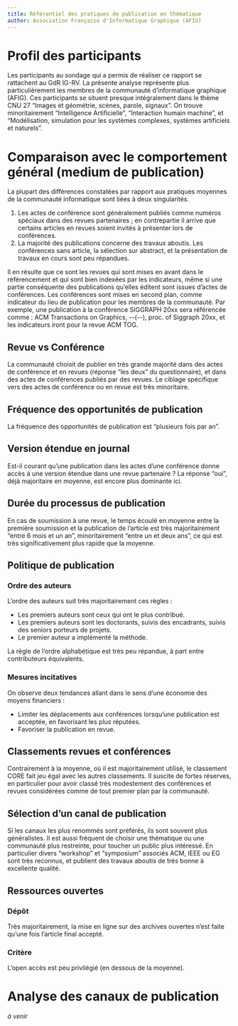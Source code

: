 ```yaml
---
title: Référentiel des pratiques de publication en thématique
author: Association Française d'Informatique Graphique (AFIG)
---
```


# Profil des participants
Les participants au sondage qui a permis de réaliser ce rapport se rattachent au GdR IG-RV. La présente analyse représente plus particulièrement les membres de la communauté d’informatique graphique (AFIG). Ces participants se situent presque intégralement dans le thème CNU 27 “Images et géométrie, scènes, parole, signaux”. On trouve minoritairement “Intelligence Artificielle”, “Interaction humain machine”, et “Modélisation, simulation pour les systèmes complexes, systèmes artificiels et naturels”.

# Comparaison avec le comportement général (medium de publication) 
La plupart des différences constatées par rapport aux pratiques moyennes de la communauté informatique sont liées à deux singularités. 

1. Les actes de conférence sont généralement publiés comme numéros spéciaux dans des revues partenaires ; en contrepartie il arrive que certains articles en revues soient invités à présenter lors de conférences. 
2. La majorité des publications concerne des travaux aboutis. Les conférences sans article, la sélection sur abstract, et la présentation de travaux en cours sont peu répandues.

Il en résulte que ce sont les revues qui sont mises en avant dans le référencement et qui sont bien indexées par les indicateurs, même si une partie conséquente des publications qu’elles éditent sont issues d’actes de conférences. Les conférences sont mises en second plan, comme indicateur du lieu de publication pour les membres de la communauté. Par exemple, une publication à la conférence SIGGRAPH 20xx sera référencée comme : ACM Transactions on Graphics, --(--), proc. of Siggraph 20xx, et les indicateurs iront pour la revue ACM TOG.

## Revue vs Conférence
La communauté choisit de publier en très grande majorité dans des actes de conférence et en revues (réponse “les deux” du questionnaire), et dans des actes de conférences publiés par des revues. Le ciblage spécifique vers des actes de conférence ou en revue est très minoritaire. 

## Fréquence des opportunités de publication
La fréquence des opportunités de publication est “plusieurs fois par an”.

## Version étendue en journal
Est-il courant qu’une publication dans les actes d’une conférence donne accès à une version étendue dans une revue partenaire ?
La réponse “oui”, déjà majoritaire en moyenne, est encore plus dominante ici.

## Durée du processus de publication
En cas de soumission à une revue, le temps écoulé en moyenne entre la première soumission et la publication de l’article est très majoritairement “entre 6 mois et un an”, minoritairement “entre un et deux ans”, ce qui est très significativement plus rapide que la moyenne.

## Politique de publication

### Ordre des auteurs
L’ordre des auteurs suit très majoritairement ces règles :

- Les premiers auteurs sont ceux qui ont le plus contribué.
- Les premiers auteurs sont les doctorants, suivis des encadrants, suivis des seniors porteurs de projets.
- Le premier auteur a implémenté la méthode.

La règle de l’ordre alphabétique est très peu répandue, à part entre contributeurs équivalents. 

### Mesures incitatives
On observe deux tendances allant dans le sens d’une économie des moyens financiers :

- Limiter les déplacements aux conférences lorsqu’une publication est acceptée, en favorisant les plus réputées.
- Favoriser la publication en revue.

## Classements revues et conférences
Contrairement à la moyenne, où il est majoritairement utilisé, le classement CORE fait jeu égal avec les autres classements. Il suscite de fortes réserves, en particulier pour avoir classé très modestement des conférences et revues considérées comme de tout premier plan par la communauté. 

## Sélection d’un canal de publication
Si les canaux les plus renommés sont préférés, ils sont souvent plus généralistes. Il est aussi fréquent de choisir une thématique ou une communauté plus restreinte, pour toucher un public plus intéressé. En particulier divers “workshop” et “symposium” associés ACM, IEEE ou EG sont très reconnus, et publient des travaux aboutis de très bonne à excellente qualité.

## Ressources ouvertes

### Dépôt
Très majoritairement, la mise en ligne sur des archives ouvertes n’est faite qu’une fois l’article final accepté. 

### Critère
L’open accès est peu privilégié (en dessous de la moyenne).

# Analyse des canaux de publication

*à venir*

